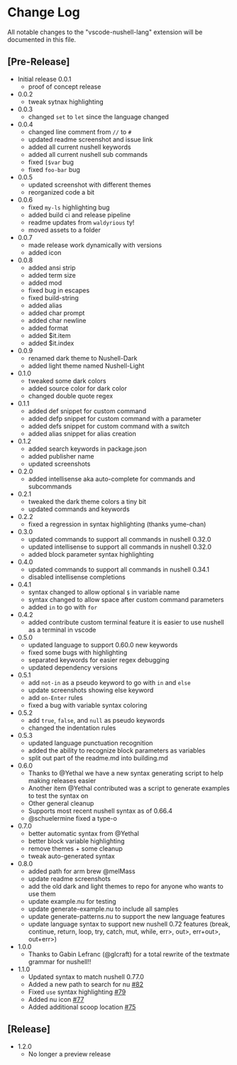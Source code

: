 # Change Log

All notable changes to the "vscode-nushell-lang" extension will be documented in this file.

## [Pre-Release]

- Initial release 0.0.1
  - proof of concept release
- 0.0.2
  - tweak sytnax highlighting
- 0.0.3
  - changed `set` to `let` since the language changed
- 0.0.4
  - changed line comment from `//` to `#`
  - updated readme screenshot and issue link
  - added all current nushell keywords
  - added all current nushell sub commands
  - fixed `[$var` bug
  - fixed `foo-bar` bug
- 0.0.5
  - updated screenshot with different themes
  - reorganized code a bit
- 0.0.6
  - fixed `my-ls` highlighting bug
  - added build ci and release pipeline
  - readme updates from `waldyrious` ty!
  - moved assets to a folder
- 0.0.7
  - made release work dynamically with versions
  - added icon
- 0.0.8
  - added ansi strip
  - added term size
  - added mod
  - fixed bug in escapes
  - fixed build-string
  - added alias
  - added char prompt
  - added char newline
  - added format
  - added $it.item
  - added $it.index
- 0.0.9
  - renamed dark theme to Nushell-Dark
  - added light theme named Nushell-Light
- 0.1.0
  - tweaked some dark colors
  - added source color for dark color
  - changed double quote regex
- 0.1.1
  - added def snippet for custom command
  - added defp snippet for custom command with a parameter
  - added defs snippet for custom command with a switch
  - added alias snippet for alias creation
- 0.1.2
  - added search keywords in package.json
  - added publisher name
  - updated screenshots
- 0.2.0
  - added intellisense aka auto-complete for commands and subcommands
- 0.2.1
  - tweaked the dark theme colors a tiny bit
  - updated commands and keywords
- 0.2.2
  - fixed a regression in syntax highlighting (thanks yume-chan)
- 0.3.0
  - updated commands to support all commands in nushell 0.32.0
  - updated intellisense to support all commands in nushell 0.32.0
  - added block parameter syntax highlighting
- 0.4.0
  - updated commands to support all commands in nushell 0.34.1
  - disabled intellisense completions
- 0.4.1
  - syntax changed to allow optional `$` in variable name
  - syntax changed to allow space after custom command parameters
  - added `in` to go with `for`
- 0.4.2
  - added contribute custom terminal feature it is easier to use nushell as a terminal in vscode
- 0.5.0
  - updated language to support 0.60.0 new keywords
  - fixed some bugs with highlighting
  - separated keywords for easier regex debugging
  - updated dependency versions
- 0.5.1
  - add `not-in` as a pseudo keyword to go with `in` and `else`
  - update screenshots showing else keyword
  - add `on-Enter` rules
  - fixed a bug with variable syntax coloring
- 0.5.2
  - add `true`, `false`, and `null` as pseudo keywords
  - changed the indentation rules
- 0.5.3
  - updated language punctuation recognition
  - added the ability to recognize block parameters as variables
  - split out part of the readme.md into building.md
- 0.6.0
  - Thanks to @Yethal we have a new syntax generating script to help making releases easier
  - Another item @Yethal contributed was a script to generate examples to test the syntax on
  - Other general cleanup
  - Supports most recent nushell syntax as of 0.66.4
  - @schuelermine fixed a type-o
- 0.7.0
  - better automatic syntax from @Yethal
  - better block variable highlighting
  - remove themes + some cleanup
  - tweak auto-generated syntax
- 0.8.0
  - added path for arm brew @melMass
  - update readme screenshots
  - add the old dark and light themes to repo for anyone who wants to use them
  - update example.nu for testing
  - update generate-example.nu to include all samples
  - update generate-patterns.nu to support the new language features
  - update language syntax to support new nushell 0.72 features (break, continue, return, loop, try, catch, mut, while, err>, out>, err+out>, out+err>)
- 1.0.0
  - Thanks to Gabin Lefranc (@glcraft) for a total rewrite of the textmate grammar for nushell!!
- 1.1.0
  - Updated syntax to match nushell 0.77.0
  - Added a new path to search for nu [#82](https://github.com/nushell/vscode-nushell-lang/pull/82)
  - Fixed `use` syntax highlighting [#79](https://github.com/nushell/vscode-nushell-lang/pull/79)
  - Added nu icon [#77](https://github.com/nushell/vscode-nushell-lang/pull/77)
  - Added additional scoop location [#75](https://github.com/nushell/vscode-nushell-lang/pull/75)

## [Release]

- 1.2.0
  - No longer a preview release
